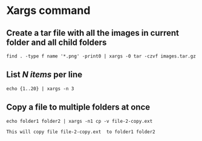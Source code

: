 # Xargs command

## Create a tar file with all the images in current folder and all child folders

    find . -type f name '*.png' -print0 | xargs -0 tar -czvf images.tar.gz 
    
## List _N items_ per line

    echo {1..20} | xargs -n 3
    
## Copy a file to multiple folders at once

    echo folder1 folder2 | xargs -n1 cp -v file-2-copy.ext 
    
    This will copy file file-2-copy.ext  to folder1 folder2
